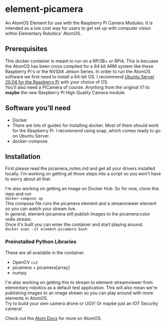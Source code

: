 # element-picamera
An AtomOS Element for use with the Raspberry Pi Camera Modules. 
It is intended as a low cost way for users to get set up with computer vision within Elementary Robotics' AtomOS.

## Prerequisites
This docker container is meant to run on a RPi3B+ or RPi4. 
This is becuase the AtomOS has been cross compiled for a 64 bit ARM system like these Raspberry Pi's or the NVIDIA Jetson Series.
In order to run the AtomOS software we first need to install a 64-bit OS. I recommend [Ubuntu Server 20.04 for the Raspberry Pi](https://ubuntu.com/download/raspberry-pi) with your choice of OS.  
You'll also need a PiCamera of course. Anything from the original V1 to __maybe__ the new Raspberry Pi High Quality Camera module.

## Software you'll need
* Docker
*   There are lots of guides for installing docker. Most of them should work for the Raspberry Pi. I recommend using snap, which comes ready to go on Ubuntu Server. 
* docker-compose

## Installation
First please read the picamera_notes.md and get all your drivers installed locally.
I'm working on getting all those steps into a script so you won't have to worry about all that.

I'm also working on getting an image on Docker Hub. So for now, clone this repo and run  
`docker-compose up`  
This compose file runs the picamera element and a streamviewer element so you can watch your stream live.  
In general, element-picamera will publish images to the picamera:color redis stream.     
Once it's built you can enter the container and start playing around.  
`docker exec -it element-picamera bash`  
### Preinstalled Python Libraries

These are all available in the container.

* OpenCV `cv2`  
* picamera + picamera[array]
* numpy

I'm also working on getting this to stream to element-streamviewer from elementary robotics as a default test application. 
This will also mean we're publishing images to an image stream so you can play around with more elements in AtomOS.  
Try to build your own camera drone or UGV! Or maybe just an IOT Security camera!

Check out the [Atom Docs](atomdocs.io) for more on AtomOS.

 
